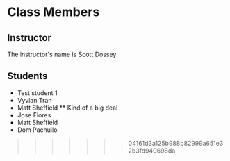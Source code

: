 # Class Members

## Instructor

The instructor's name is Scott Dossey

## Students

* Test student 1
* Vyvian Tran
* Matt Sheffield
** Kind of a big deal
* Jose Flores
* Matt Sheffield
* Dom Pachuilo
>>>>>>> 04161d3a125b988b82999a651e32b3fd940698da
